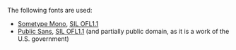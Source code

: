 The following fonts are used:
* [Sometype Mono](https://monospacedfont.com/), [SIL OFL1.1](https://scripts.sil.org/cms/scripts/page.php?site_id=nrsi&id=OFL)
* [Public Sans](https://public-sans.digital.gov/), [SIL OFL1.1](https://github.com/uswds/public-sans/blob/develop/LICENSE.md) (and partially public domain, as it is a work of the U.S. government)
